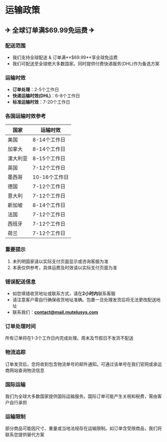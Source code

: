 # 运输政策

## ✈ 全球订单满$69.99免运费 ✈

### 配送范围

- 我们支持全球配送 & 订单满**$69.99**享全球免运费
- 我们可配送至全球绝大多数国家。同时提供付费快递服务(DHL)作为备选方案

### 运输时效

- **订单处理**：2-5个工作日
- **快递运输时效(DHL)**：6-8个工作日
- **标准运输时效**：7-20个工作日

### 各国运输时效参考

| 国家 | 运输时效 |
|---------|---------------|
| 美国 | 8-14个工作日 |
| 加拿大 | 8-14个工作日 |
| 澳大利亚 | 8-15个工作日 |
| 英国 | 7-12个工作日 |
| 墨西哥 | 10-16个工作日 |
| 德国 | 7-12个工作日 |
| 意大利 | 7-12个工作日 |
| 新加坡 | 8-14个工作日 |
| 法国 | 7-12个工作日 |
| 西班牙 | 7-12个工作日 |
| 荷兰 | 7-12个工作日 |

### 重要提示

1. 未列明国家请以实际支付页面显示或咨询客服为准
2. 本表仅供参考，具体运费及时效请以实际支付页面为准

### 错误配送信息

- 如您填错收货地址或联系方式，请在**2小时内**联系客服
- 请注意客户需自行确保收货地址准确。包裹一旦处理发货后将无法更改配送地址
- 联系我们：**contact@mail.mutelusys.com**

### 订单处理时间

所有订单将在1-3个工作日内完成处理。周末及节假日不发货不配送

### 物流追踪

订单发货后，您将收到包含物流单号的邮件通知。可通过该单号在我们官网或承运商网站查询物流信息

### 国际运输

我们为全球大多数国家提供国际运输服务。国际订单可能产生关税和税费，需由客户自行承担

### 运输限制

部分商品可能因尺寸、重量或当地法规存在运输限制。如订单含受限商品，我们将联系您提供替代方案